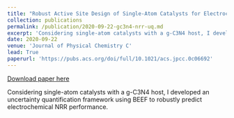 ```yaml
---
title: "Robust Active Site Design of Single-Atom Catalysts for Electrochemical Ammonia Synthesis"
collection: publications
permalink: /publication/2020-09-22-gc3n4-nrr-uq.md
excerpt: 'Considering single-atom catalysts with a g-C3N4 host, I developed an uncertainty quantification framework using BEEF to robustly predict electrochemical NRR performance.'
date: 2020-09-22
venue: 'Journal of Physical Chemistry C'
lead: True
paperurl: 'https://pubs.acs.org/doi/full/10.1021/acs.jpcc.0c06692'
---
```


<a href='https://pubs.acs.org/doi/full/10.1021/acs.jpcc.0c06692'>Download paper here</a>

Considering single-atom catalysts with a g-C3N4 host, I developed an uncertainty quantification framework using BEEF to robustly predict electrochemical NRR performance.
